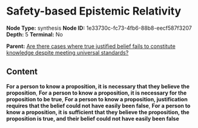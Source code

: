 # Safety-based Epistemic Relativity

**Node Type:** synthesis
**Node ID:** 1e33730c-fc73-4fb6-88b8-eecf587f3207
**Depth:** 5
**Terminal:** No

**Parent:** [Are there cases where true justified belief fails to constitute knowledge despite meeting universal standards?](are-there-cases-where-true-justified-belief-fails-to-constitute-knowledge-despite-meeting-universal-standards-antithesis-a71e74b3-3376-49d4-9881-57c04923a492.md)

## Content

**For a person to know a proposition, it is necessary that they believe the proposition**, **For a person to know a proposition, it is necessary for the proposition to be true**, **For a person to know a proposition, justification requires that the belief could not have easily been false**, **For a person to know a proposition, it is sufficient that they believe the proposition, the proposition is true, and their belief could not have easily been false**
